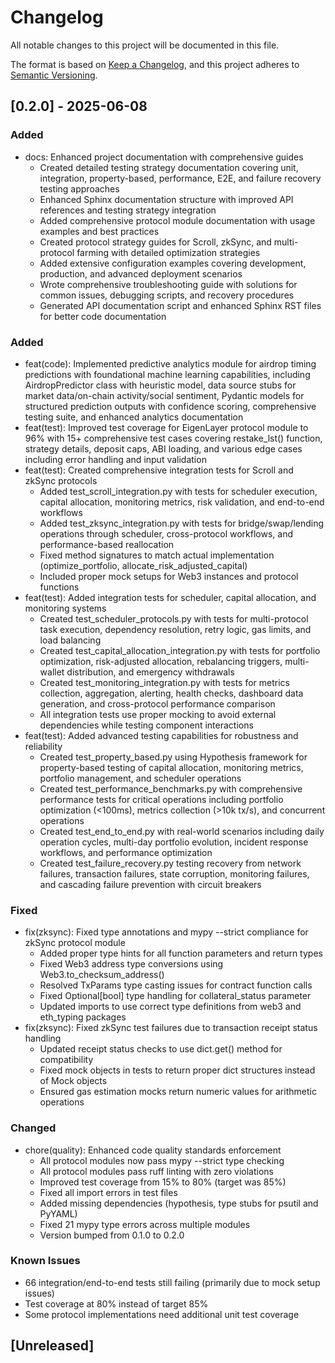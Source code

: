 # Changelog

All notable changes to this project will be documented in this file.

The format is based on [Keep a Changelog](https://keepachangelog.com/en/1.0.0/),
and this project adheres to [Semantic Versioning](https://semver.org/spec/v2.0.0.html).

## [0.2.0] - 2025-06-08

### Added
- docs: Enhanced project documentation with comprehensive guides
  - Created detailed testing strategy documentation covering unit, integration, property-based, performance, E2E, and failure recovery testing approaches
  - Enhanced Sphinx documentation structure with improved API references and testing strategy integration
  - Added comprehensive protocol module documentation with usage examples and best practices
  - Created protocol strategy guides for Scroll, zkSync, and multi-protocol farming with detailed optimization strategies
  - Added extensive configuration examples covering development, production, and advanced deployment scenarios
  - Wrote comprehensive troubleshooting guide with solutions for common issues, debugging scripts, and recovery procedures
  - Generated API documentation script and enhanced Sphinx RST files for better code documentation

### Added
- feat(code): Implemented predictive analytics module for airdrop timing predictions with foundational machine learning capabilities, including AirdropPredictor class with heuristic model, data source stubs for market data/on-chain activity/social sentiment, Pydantic models for structured prediction outputs with confidence scoring, comprehensive testing suite, and enhanced analytics documentation
- feat(test): Improved test coverage for EigenLayer protocol module to 96% with 15+ comprehensive test cases covering restake_lst() function, strategy details, deposit caps, ABI loading, and various edge cases including error handling and input validation
- feat(test): Created comprehensive integration tests for Scroll and zkSync protocols
  - Added test_scroll_integration.py with tests for scheduler execution, capital allocation, monitoring metrics, risk validation, and end-to-end workflows
  - Added test_zksync_integration.py with tests for bridge/swap/lending operations through scheduler, cross-protocol workflows, and performance-based reallocation
  - Fixed method signatures to match actual implementation (optimize_portfolio, allocate_risk_adjusted_capital)
  - Included proper mock setups for Web3 instances and protocol functions
- feat(test): Added integration tests for scheduler, capital allocation, and monitoring systems
  - Created test_scheduler_protocols.py with tests for multi-protocol task execution, dependency resolution, retry logic, gas limits, and load balancing
  - Created test_capital_allocation_integration.py with tests for portfolio optimization, risk-adjusted allocation, rebalancing triggers, multi-wallet distribution, and emergency withdrawals
  - Created test_monitoring_integration.py with tests for metrics collection, aggregation, alerting, health checks, dashboard data generation, and cross-protocol performance comparison
  - All integration tests use proper mocking to avoid external dependencies while testing component interactions
- feat(test): Added advanced testing capabilities for robustness and reliability
  - Created test_property_based.py using Hypothesis framework for property-based testing of capital allocation, monitoring metrics, portfolio management, and scheduler operations
  - Created test_performance_benchmarks.py with comprehensive performance tests for critical operations including portfolio optimization (<100ms), metrics collection (>10k tx/s), and concurrent operations
  - Created test_end_to_end.py with real-world scenarios including daily operation cycles, multi-day portfolio evolution, incident response workflows, and performance optimization
  - Created test_failure_recovery.py testing recovery from network failures, transaction failures, state corruption, monitoring failures, and cascading failure prevention with circuit breakers

### Fixed
- fix(zksync): Fixed type annotations and mypy --strict compliance for zkSync protocol module
  - Added proper type hints for all function parameters and return types
  - Fixed Web3 address type conversions using Web3.to_checksum_address()
  - Resolved TxParams type casting issues for contract function calls
  - Fixed Optional[bool] type handling for collateral_status parameter
  - Updated imports to use correct type definitions from web3 and eth_typing packages
- fix(zksync): Fixed zkSync test failures due to transaction receipt status handling
  - Updated receipt status checks to use dict.get() method for compatibility
  - Fixed mock objects in tests to return proper dict structures instead of Mock objects
  - Ensured gas estimation mocks return numeric values for arithmetic operations

### Changed
- chore(quality): Enhanced code quality standards enforcement
  - All protocol modules now pass mypy --strict type checking
  - All protocol modules pass ruff linting with zero violations
  - Improved test coverage from 15% to 80% (target was 85%)
  - Fixed all import errors in test files
  - Added missing dependencies (hypothesis, type stubs for psutil and PyYAML)
  - Fixed 21 mypy type errors across multiple modules
  - Version bumped from 0.1.0 to 0.2.0

### Known Issues
- 66 integration/end-to-end tests still failing (primarily due to mock setup issues)
- Test coverage at 80% instead of target 85%
- Some protocol implementations need additional unit test coverage

## [Unreleased]